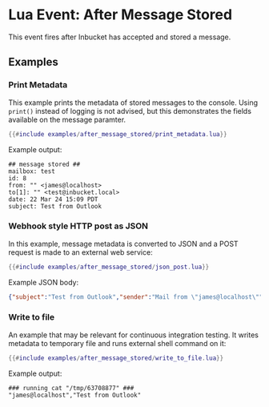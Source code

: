 # Lua Event: After Message Stored

This event fires after Inbucket has accepted and stored a message.

## Examples

### Print Metadata

This example prints the metadata of stored messages to the console.  Using
`print()` instead of logging is not advised, but this demonstrates the fields
available on the message paramter.

```lua
{{#include examples/after_message_stored/print_metadata.lua}}
```

Example output:

```
## message stored ##
mailbox: test
id: 8
from: "" <james@localhost>
to[1]: "" <test@inbucket.local>
date: 22 Mar 24 15:09 PDT
subject: Test from Outlook
```

### Webhook style HTTP post as JSON

In this example, message metadata is converted to JSON and a POST request is
made to an external web service:

```lua
{{#include examples/after_message_stored/json_post.lua}}
```

Example JSON body:

```json
{"subject":"Test from Outlook","sender":"Mail from \"james@localhost\""}
```

### Write to file

An example that may be relevant for continuous integration testing.  It writes
metadata to temporary file and runs external shell command on it:

```lua
{{#include examples/after_message_stored/write_to_file.lua}}
```

Example output:

```
### running cat "/tmp/63708877" ###
"james@localhost","Test from Outlook"
```

